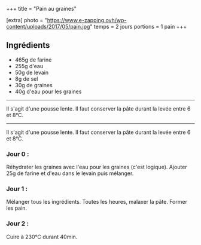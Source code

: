+++
title = "Pain au graines"

[extra]
photo = "https://www.e-zapping.ovh/wp-content/uploads/2017/05/pain.jpg"
temps = 2 jours
portions = 1 pain
+++

## Ingrédients

- 465g de farine
- 255g d'eau
- 50g de levain
- 8g de sel
- 30g de graines
- 40g d'eau pour les graines
---

Il s'agit d'une pousse lente. Il faut conserver la pâte durant la levée entre 6 et 8°C.

---

Il s'agit d'une pousse lente. Il faut conserver la pâte durant la levée entre 6 et 8°C.

### Jour 0 :
Réhydrater les graines avec l'eau pour les graines (c'est logique).
Ajouter 25g de farine et d'eau dans le levain puis mélanger.

### Jour 1 :
Mélanger tous les ingrédients.
Toutes les heures, malaxer la pâte.
Former les pain.

### Jour 2 :
Cuire à 230°C durant 40min.
